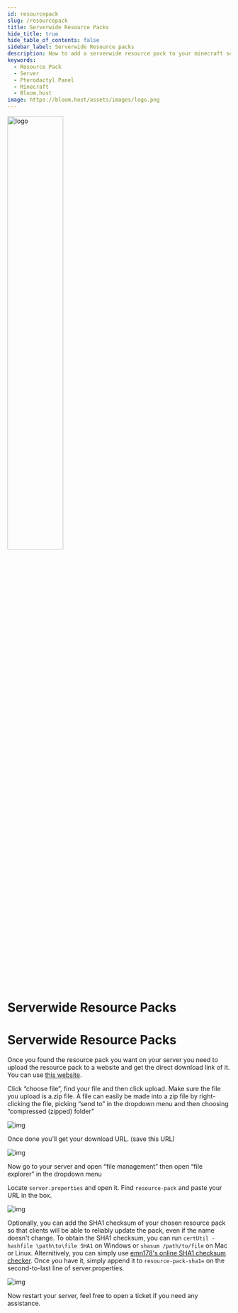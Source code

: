 ```yaml
---
id: resourcepack
slug: /resourcepack
title: Serverwide Resource Packs
hide_title: true
hide_table_of_contents: false
sidebar_label: Serverwide Resource packs
description: How to add a serverwide resource pack to your minecraft server
keywords:
  - Resource Pack
  - Server
  - Pterodactyl Panel
  - Minecraft
  - Bloom.host
image: https://bloom.host/assets/images/logo.png
---
```


<div class="text--center">
<img src="https://bloom.host/assets/images/logo.png" alt="logo" height="50%" width="50%"/>
<h1>Serverwide Resource Packs</h1>
</div>

# Serverwide Resource Packs
Once you found the resource pack you want on your server you need to upload the resource pack to a website and get the direct download link of it. You can use [this website](https://mc-packs.net/).  

Click “choose file”, find your file and then click upload. Make sure the file you upload is a.zip file. A file can easily be made into a zip file by right-clicking the file, picking “send to” in the dropdown menu and then choosing “compressed (zipped) folder”  

<div class="text--center">
<img src={require('../../static/imgs/running_a_server/resourcepack/1.png').default} alt="img"/></div>

Once done you’ll get your download URL. (save this URL)

<div class="text--center">
<img src={require('../../static/imgs/running_a_server/resourcepack/2.png').default} alt="img"/></div>
  

Now go to your server and open “file management” then open “file explorer” in the dropdown menu 

Locate `server.properties` and open it. Find `resource-pack` and paste your URL in the box.

<div class="text--center">
<img src={require('../../static/imgs/running_a_server/resourcepack/4.png').default} alt="img"/></div>

Optionally, you can add the SHA1 checksum of your chosen resource pack so that clients will be able to reliably update the pack, even if the name doesn't change. To obtain the SHA1 checksum, you can run `certUtil -hashfile \path\to\file SHA1` on Windows or `shasum /path/to/file` on Mac or Linux. Alternitively, you can simply use [emn178's online SHA1 checksum checker](https://emn178.github.io/online-tools/sha1_checksum.html). Once you have it, simply append it to `resource-pack-sha1=` on the second-to-last line of server.properties.

<div class="text--center">
<img src={require('../../static/imgs/running_a_server/resourcepack/4.png').default} alt="img"/></div>

Now restart your server, feel free to open a ticket if you need any assistance.
